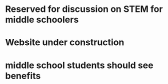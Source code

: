 # Reserved for discussion on STEM for middle schoolers
# Website under construction
# middle school students should see benefits